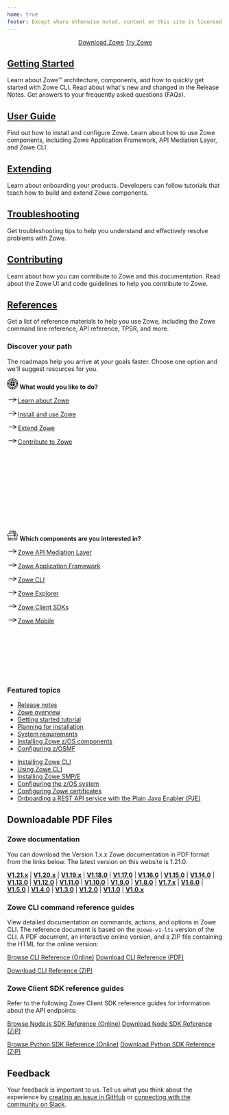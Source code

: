 ```yaml
---
home: true
footer: Except where otherwise noted, content on this site is licensed under a Creative Commons Attribution 4.0 International license.
---
```


<div class="action" align="center">
<a href="https://www.zowe.org/download.html" class="nav-link action-button"> <span>Download Zowe</span></a>
<a href="https://www.openmainframeproject.org/projects/zowe/ztrial" class="nav-link action-button"> <span>Try Zowe</span></a>
</div>

<div class="features">
  <div class="feature">
    <h2><a href="./getting-started/overview.html">Getting Started</a></h2>
    <p>Learn about Zowe&trade; architecture, components, and how to quickly get started with Zowe CLI. Read about what's new and changed in the Release Notes. Get answers to your frequently asked questions (FAQs).</p>
  </div>
  <div class="feature">
    <h2><a href="./user-guide/installandconfig.html">User Guide</a></h2>
    <p>Find out how to install and configure Zowe. Learn about how to use Zowe components, including Zowe Application Framework, API Mediation Layer, and Zowe CLI.</p>
  </div>
  <div class="feature">
    <h2><a href="./extend/extend-zowe-overview.html">Extending</a></h2>
    <p>Learn about onboarding your products. Developers can follow tutorials that teach how to build and extend Zowe components.</p>
  </div>
  <div class="feature">
    <h2><a href="./troubleshoot/troubleshooting.html">Troubleshooting</a></h2>
    <p>Get troubleshooting tips to help you understand and effectively resolve problems with Zowe.</p>
  </div>
  <div class="feature">
    <h2><a href="./contribute/roadmap-contribute.html">Contributing</a></h2>
    <p>Learn about how you can contribute to Zowe and this documentation. Read about the Zowe UI and code guidelines to help you contribute to Zowe.</p>
  </div>
  <div class="feature">
    <h2><a href="./appendix/zowe-cli-commannd-reference.html">References</a></h2>
    <p>Get a list of reference materials to help you use Zowe, including the Zowe command line reference, API reference, TPSR, and more.</p>
  </div>
</div>

<div class="features">
  <div class="feature">
    <h3>Discover your path</h3>
    <p>The roadmaps help you arrive at your goals faster. Choose one option and we'll suggest resources for you.</p>
  </div>
  <div class="solutionBox feature" style="height:340px">
      <div>
        <p><img src="./images/common/objective.svg" alt="User goal" style="height:25px"/> <strong>What would you like to do?</strong></p>
        <p><a href="./getting-started/zowe-getting-started.html#learning-about-zowe"><img src="./images/common/right-arrow.svg" width="25" height="15">Learn about Zowe</a></p>
        <p><a href="./getting-started/zowe-getting-started.html#install-and-use"><img src="./images/common/right-arrow.svg" width="25" height="15">Install and use Zowe</a></p>
        <p><a href="./extend/extend-zowe-overview.html"><img src="./images/common/right-arrow.svg" width="25" height="15">Extend Zowe</a></p>
        <p><a href="./contribute/roadmap-contribute.html"><img src="./images/common/right-arrow.svg" width="25" height="15">Contribute to Zowe</a></p>
      </div>
    </a>
  </div>
  <div class="solutionBox feature" style="height:340px">
      <div>
        <p><img src="./images/common/component.svg" alt="Component" style="height:25px; border-style: none"/> <strong>Which components are you interested in?</strong></p>
        <p><a href="./getting-started/user-roadmap-apiml.html"><img src="./images/common/right-arrow.svg" width="25" height="15">Zowe API Mediation Layer</a></p>
        <p><a href="./getting-started/user-roadmap-app-framework.html"><img src="./images/common/right-arrow.svg" width="25" height="15">Zowe Application Framework</a></p>
        <p><a href="./getting-started/user-roadmap-zowe-cli.html"><img src="./images/common/right-arrow.svg" width="25" height="15">Zowe CLI</a></p>
        <p><a href="./getting-started/user-roadmap-zowe-explorer.html"><img src="./images/common/right-arrow.svg" width="25" height="15">Zowe Explorer</a></p>
        <p><a href="./getting-started/user-roadmap-client-sdk.html"><img src="./images/common/right-arrow.svg" width="25" height="15">Zowe Client SDKs</a></p>
        <p><a href="./getting-started/user-roadmap-zowe-mobile.html"><img src="./images/common/right-arrow.svg" width="25" height="15">Zowe Mobile</a></p>
      </div>
    </a>
  </div>
</div>

<div class="features">
  <div class="feature">
    <h3>Featured topics</h3>
  </div>
  <div class="solutionBox feature">
      <div>
        <p class="bx--type-caption">
         <ul>
         <li><a href="./getting-started/summaryofchanges.html">Release notes</a></li>
         <li><a href="./getting-started/overview.html">Zowe overview</a></li>
         <li><a href="./user-guide/zowe-getting-started-tutorial.html">Getting started tutorial</a></li>
         <li><a href="./user-guide/installandconfig.html">Planning for installation</a></li>
         <li><a href="./user-guide/systemrequirements.html">System requirements</a></li>
         <li><a href="./user-guide/install-zos.html">Installing Zowe z/OS components</a></li>
         <li><a href="./user-guide/systemrequirements-zosmf.html">Configuring z/OSMF </a></li>
         </ul>
        </p>
      </div>
    </a>
  </div>
  <div class="solutionBox feature">
      <div>
        <p class="bx--type-caption">
         <ul>
         <li><a href="./user-guide/cli-installcli.html">Installing Zowe CLI</a></li>
         <li><a href="./user-guide/cli-usingcli.html">Using Zowe CLI</a></li>
         <li><a href="./user-guide/install-zowe-smpe.html">Installing Zowe SMP/E</a></li>
         <li><a href="./user-guide/configure-zos-system.html">Configuring the z/OS system</a></li>
         <li><a href="./user-guide/configure-certificates.html">Configuring Zowe certificates</a></li>
        <li><a href="./extend/extend-apiml/onboard-plain-java-enabler.html">Onboarding a REST API service with the Plain Java Enabler (PJE)</a></li>
         </ul>
        </p>
      </div>
    </a>
  </div>
</div>

## Downloadable PDF Files

### Zowe documentation

You can download the Version 1.x.x Zowe documentation in PDF format from the links below. The latest version on this website is 1.21.0.

**[V1.21.x](https://docs.zowe.org/stable/Zowe_Documentation.pdf)** | 
**[V1.20.x](./Zowe_Documentation_1.20.x.pdf)** | 
**[V1.19.x](./Zowe_Documentation_1.19.1.pdf)** | 
**[V1.18.0](./Zowe_Documentation_1.18.0.pdf)** |
**[V1.17.0](./Zowe_Documentation_1.17.0.pdf)** |
**[V1.16.0](./Zowe_Documentation_1.16.0.pdf)** |
**[V1.15.0](./Zowe_Documentation_1.15.0.pdf)** |
**[V1.14.0](./Zowe_Documentation_1.14.0.pdf)** |
**[V1.13.0](./Zowe_Documentation_1.13.0.pdf)** |
**[V1.12.0](./Zowe_Documentation_1.12.0.pdf)** |
**[V1.11.0](./Zowe_Documentation_1.11.0.pdf)** |
**[V1.10.0](./Zowe_Documentation_1.10.0.pdf)** |
**[V1.9.0](./Zowe_Documentation_1.9.0.pdf)** |
**[V1.8.0](./Zowe_Documentation_1.8.0.pdf)** |
**[V1.7.x](https://docs.zowe.org/v1-7-x/Zowe_Documentation.pdf)** |
**[V1.6.0](https://docs.zowe.org/v1-6-x/Zowe_Documentation.pdf)** |
**[V1.5.0](https://docs.zowe.org/v1-5-x/Zowe_Documentation.pdf)** |
**[V1.4.0](https://docs.zowe.org/v1-4-x/Zowe_Documentation.pdf)** |
**[V1.3.0](https://docs.zowe.org/v1-3-x/Zowe_Documentation.pdf)** |
**[V1.2.0](https://docs.zowe.org/v1-2-x/Zowe_Documentation.pdf)** |
**[V1.1.0](https://docs.zowe.org/v1-1-x/Zowe_Documentation.pdf)** |
**[V1.0.x](https://docs.zowe.org/v1-0-x/Zowe_Documentation.pdf)**

### Zowe CLI command reference guides

View detailed documentation on commands, actions, and options in Zowe CLI. The reference document is based on the `@zowe-v1-lts` version of the CLI. A PDF document, an interactive online version, and a ZIP file containing the HTML for the online version:

<p class="action">
<a href="./web_help/index.html" target="_blank" class="nav-link action-button"> <span>Browse CLI Reference (Online)</span></a>
<a href="./CLIReference_Zowe.pdf" class="nav-link action-button"> <span>Download CLI Reference (PDF)</span></a>

<a href="./zowe_web_help.zip" class="nav-link action-button"> <span>Download CLI Reference (ZIP)</span></a>
</p>

### Zowe Client SDK reference guides

Refer to the following Zowe Client SDK reference guides for information about the API endpoints:

<p class="action">
<a href="./typedoc/index.html" target="_blank" class="nav-link action-button"> <span>Browse Node.js SDK Reference (Online)</span></a>
<a href="./zowe-node-sdk-typedoc.zip" class="nav-link action-button"> <span>Download Node SDK Reference (ZIP)</span></a>
</p>

<p class="action">
<a href="https://zowe-client-python-sdk.readthedocs.io/en/latest/index.html" target="_blank" class="nav-link action-button"> <span>Browse Python SDK Reference (Online)</span></a>
<a href="https://zowe-client-python-sdk.readthedocs.io/_/downloads/en/latest/pdf/" class="nav-link action-button"> <span>Download Python SDK Reference (ZIP)</span></a>
</p>

## Feedback

Your feedback is important to us. Tell us what you think about the experience by [creating an issue in GitHub](https://github.com/zowe/docs-site/issues) or [connecting with the community on Slack](https://slack.openmainframeproject.org/).
